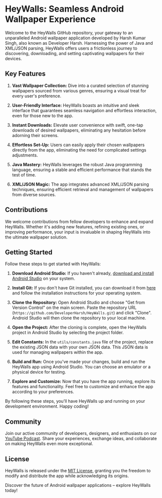 # HeyWalls: Seamless Android Wallpaper Experience

Welcome to the HeyWalls GitHub repository, your gateway to an unparalleled Android wallpaper application developed by Harsh Kumar Singh, also known as Developer Harsh. Harnessing the power of Java and XML/JSON parsing, HeyWalls offers users a frictionless journey to discovering, downloading, and setting captivating wallpapers for their devices.

## Key Features

1. **Vast Wallpaper Collection:** Dive into a curated selection of stunning wallpapers sourced from various genres, ensuring a visual treat for every user's preference.

2. **User-Friendly Interface:** HeyWalls boasts an intuitive and sleek interface that guarantees seamless navigation and effortless interaction, even for those new to the app.

3. **Instant Downloads:** Elevate user convenience with swift, one-tap downloads of desired wallpapers, eliminating any hesitation before adorning their screens.

4. **Effortless Set-Up:** Users can easily apply their chosen wallpapers directly from the app, eliminating the need for complicated settings adjustments.

5. **Java Mastery:** HeyWalls leverages the robust Java programming language, ensuring a stable and efficient performance that stands the test of time.

6. **XML/JSON Magic:** The app integrates advanced XML/JSON parsing techniques, ensuring efficient retrieval and management of wallpapers from diverse sources.

## Contributions

We welcome contributions from fellow developers to enhance and expand HeyWalls. Whether it's adding new features, refining existing ones, or improving performance, your input is invaluable in shaping HeyWalls into the ultimate wallpaper solution.

## Getting Started

Follow these steps to get started with HeyWalls:

1. **Download Android Studio:** If you haven't already, [download and install Android Studio](https://developer.android.com/studio) on your system.

2. **Install Git:** If you don't have Git installed, you can download it from [here](https://git-scm.com/downloads) and follow the installation instructions for your operating system.

3. **Clone the Repository:** Open Android Studio and choose "Get from Version Control" on the main screen. Paste the repository URL (`https://github.com/DeveloperHarsh/HeyWalls.git`) and click "Clone". Android Studio will then clone the repository to your local machine.

4. **Open the Project:** After the cloning is complete, open the HeyWalls project in Android Studio by selecting the project folder.

5. **Edit Constants:** In the `utils/constants.java` file of the project, replace the existing JSON data with your own JSON data. This JSON data is used for managing wallpapers within the app.

6. **Build and Run:** Once you've made your changes, build and run the HeyWalls app using Android Studio. You can choose an emulator or a physical device for testing.

7. **Explore and Customize:** Now that you have the app running, explore its features and functionality. Feel free to customize and enhance the app according to your preferences.

By following these steps, you'll have HeyWalls up and running on your development environment. Happy coding!

## Community

Join our active community of developers, designers, and enthusiasts on our [YouTube Podcast](https://youtube.com/@developerharsh). Share your experiences, exchange ideas, and collaborate on making HeyWalls even more exceptional.

## License

HeyWalls is released under the [MIT License](https://github.com/DeveloperHarsh/HeyWalls/LICENSE), granting you the freedom to modify and distribute the app while acknowledging its origins.

Discover the future of Android wallpaper applications – explore HeyWalls today!
